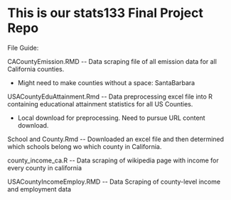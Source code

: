 # This is our stats133 Final Project Repo

File Guide:


CACountyEmission.RMD -- Data scraping file of all emission data for all California counties.
  * Might need to make counties without a space: SantaBarbara
  
USACountyEduAttainment.Rmd -- Data preprocessing excel file into R containing educational attainment statistics for all US Counties.
 * Local download for preprocessing. Need to pursue URL content download.
 
 School and County.Rmd -- Downloaded an excel file and then determined which schools belong wo which county in California. 

county_income_ca.R -- Data scraping of wikipedia page with income for every county in california

USACountyIncomeEmploy.RMD -- Data Scraping of county-level income and employment data

